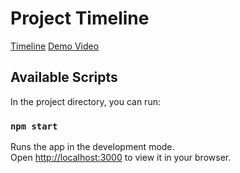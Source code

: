 # Project Timeline

 [Timeline](https://docs.google.com/document/d/1ir6sCXZ7Ri4U0p4OvqRB-YKPlcYJ02t-uy_iOaK2HpQ/edit)
 [Demo Video](https://www.loom.com/share/58715d70cf1f4e8c92f4a259bc6cdc84)

## Available Scripts

In the project directory, you can run:

### `npm start`

Runs the app in the development mode.\
Open [http://localhost:3000](http://localhost:3000) to view it in your browser.


